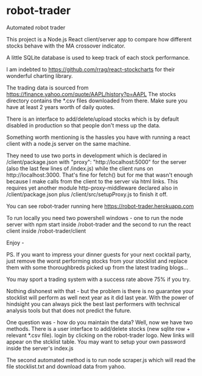 # robot-trader
Automated robot trader

This project is a Node.js React client/server app to compare how different stocks behave with the MA crossover indicator.

A little SQLite database is used to keep track of each stock performance.

I am indebted to https://github.com/rrag/react-stockcharts for their wonderful charting library.

The trading data is sourced from https://finance.yahoo.com/quote/AAPL/history?p=AAPL
The stocks directory contains the *.csv files downloaded from there. Make sure you have at least 2 years worth of daily quotes.

There is an interface to add/delete/upload stocks which is by default disabled in production so that people don't mess up the data.

Something worth mentioning is the hassles you have with running a react client with a node.js server on the same machine. 

They need to use two ports in development which is declared in /client/package.json with "proxy": "http://localhost:5000" for the server (also the last few lines of /index.js) while the client runs on http://localhost:3000. That's fine for fetch() but for me that wasn't enough because I make calls from the client to the server via html links. This requires yet another module http-proxy-middleware declared also in /client/package.json plus /client/src/setupProxy.js to finish it off.

You can see robot-trader running here https://robot-trader.herokuapp.com

To run locally you need two powershell windows - one to run the node server with npm start inside /robot-trader and the second to run the react client inside /robot-trader/client

Enjoy -

PS. If you want to impress your dinner guests for your next cocktail party, just remove the worst performing stocks from your stocklist and replace them with some thoroughbreds picked up from the latest trading blogs...

You may sport a trading system with a success rate above 75% if you try.

Nothing dishonest with that - but the problem is there is no guarantee your stocklist will perform as well next year as it did last year. With the power of hindsight you can always pick the best last performers with technical analysis tools but that does not predict the future. 

One question was - how do you maintain the data? Well, now we have two methods. There is a user interface to add/delete stocks (new sqlite row + relevant *.csv file). login by clicking on the robot-trader logo. New links will appear on the stcklist table. You may want to setup your own password inside the server's index.js

The second automated method is to run node scraper.js which will read the file stocklist.txt and download data from yahoo.
